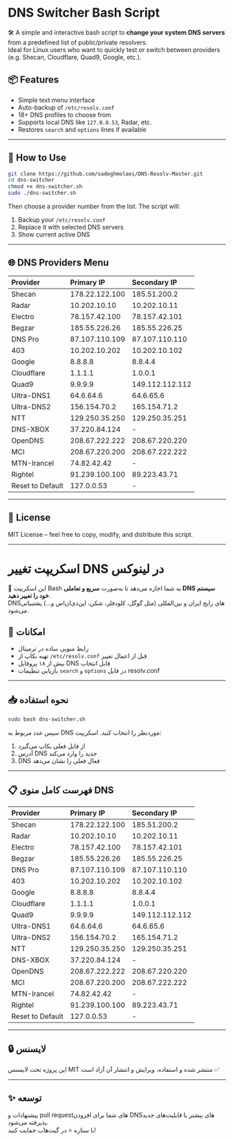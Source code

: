
# DNS Switcher Bash Script

🛠️ A simple and interactive bash script to **change your system DNS servers** from a predefined list of public/private resolvers.  
Ideal for Linux users who want to quickly test or switch between providers (e.g. Shecan, Cloudflare, Quad9, Google, etc.).

## 📦 Features

- Simple text menu interface
- Auto-backup of `/etc/resolv.conf`
- 18+ DNS profiles to choose from
- Supports local DNS like `127.0.0.53`, Radar, etc.
- Restores `search` and `options` lines if available

---

## 🚀 How to Use

```bash
git clone https://github.com/sadeghmolaei/DNS-Resolv-Master.git
cd dns-switcher
chmod +x dns-switcher.sh
sudo ./dns-switcher.sh
```

Then choose a provider number from the list. The script will:
1. Backup your `/etc/resolv.conf`
2. Replace it with selected DNS servers
3. Show current active DNS

---

## 🌐 DNS Providers Menu

| Provider         | Primary IP     | Secondary IP    |
|:-----------------|:---------------|:----------------|
| Shecan           | 178.22.122.100 | 185.51.200.2    |
| Radar            | 10.202.10.10   | 10.202.10.11    |
| Electro          | 78.157.42.100  | 78.157.42.101   |
| Begzar           | 185.55.226.26  | 185.55.226.25   |
| DNS Pro          | 87.107.110.109 | 87.107.110.110  |
| 403              | 10.202.10.202  | 10.202.10.102   |
| Google           | 8.8.8.8        | 8.8.4.4         |
| Cloudflare       | 1.1.1.1        | 1.0.0.1         |
| Quad9            | 9.9.9.9        | 149.112.112.112 |
| Ultra-DNS1       | 64.6.64.6      | 64.6.65.6       |
| Ultra-DNS2       | 156.154.70.2   | 165.154.71.2    |
| NTT              | 129.250.35.250 | 129.250.35.251  |
| DNS-XBOX         | 37.220.84.124  | -               |
| OpenDNS          | 208.67.222.222 | 208.67.220.220  |
| MCI              | 208.67.220.200 | 208.67.222.222  |
| MTN-Irancel      | 74.82.42.42    | -               |
| Rightel          | 91.239.100.100 | 89.223.43.71    |
| Reset to Default | 127.0.0.53     | -               |

---

## 📝 License

MIT License – feel free to copy, modify, and distribute this script.

---

# اسکریپت تغییر DNS در لینوکس

🔧 این اسکریپت Bash به شما اجازه می‌دهد تا به‌صورت **سریع و تعاملی DNS سیستم خود را تغییر دهید**.  
DNSهای رایج ایران و بین‌المللی (مثل گوگل، کلودفلر، شکن، اپن‌دی‌ان‌اس و...) پشتیبانی می‌شود.

## 🎯 امکانات

- رابط منویی ساده در ترمینال
- تهیه بکاپ از `/etc/resolv.conf` قبل از اعمال تغییر
- بیش از ۱۸ پروفایل DNS قابل انتخاب
- بازیابی تنظیمات `search` و `options` در فایل resolv.conf

---

## 📥 نحوه استفاده

```bash
sudo bash dns-switcher.sh
```

سپس عدد مربوط به DNS موردنظر را انتخاب کنید. اسکریپت:
1. از فایل فعلی بکاپ می‌گیرد
2. آدرس DNS جدید را وارد می‌کند
3. DNS فعال فعلی را نشان می‌دهد

---

## 📋 فهرست کامل منوی DNS

| Provider         | Primary IP     | Secondary IP    |
|:-----------------|:---------------|:----------------|
| Shecan           | 178.22.122.100 | 185.51.200.2    |
| Radar            | 10.202.10.10   | 10.202.10.11    |
| Electro          | 78.157.42.100  | 78.157.42.101   |
| Begzar           | 185.55.226.26  | 185.55.226.25   |
| DNS Pro          | 87.107.110.109 | 87.107.110.110  |
| 403              | 10.202.10.202  | 10.202.10.102   |
| Google           | 8.8.8.8        | 8.8.4.4         |
| Cloudflare       | 1.1.1.1        | 1.0.0.1         |
| Quad9            | 9.9.9.9        | 149.112.112.112 |
| Ultra-DNS1       | 64.6.64.6      | 64.6.65.6       |
| Ultra-DNS2       | 156.154.70.2   | 165.154.71.2    |
| NTT              | 129.250.35.250 | 129.250.35.251  |
| DNS-XBOX         | 37.220.84.124  | -               |
| OpenDNS          | 208.67.222.222 | 208.67.220.220  |
| MCI              | 208.67.220.200 | 208.67.222.222  |
| MTN-Irancel      | 74.82.42.42    | -               |
| Rightel          | 91.239.100.100 | 89.223.43.71    |
| Reset to Default | 127.0.0.53     | -               |

---

## 🔒 لایسنس

این پروژه تحت لایسنس MIT منتشر شده و استفاده، ویرایش و انتشار آن آزاد است ✅

---

## ✨ توسعه

پیشنهادات و pull requestهای شما برای افزودن DNSهای بیشتر یا قابلیت‌های جدید پذیرفته می‌شود.  
با ستاره ⭐ در گیت‌هاب حمایت کنید!
